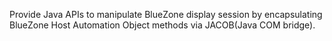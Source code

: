 Provide Java APIs to manipulate BlueZone display session by encapsulating BlueZone Host Automation Object methods via JACOB(Java COM bridge).
